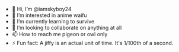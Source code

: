 - 👋 Hi, I’m @iamskyboy24
- 👀 I’m interested in anime waifu
- 🌱 I’m currently learning to survive
- 💞️ I’m looking to collaborate on anything at all
- 📫 How to reach me pigeon or owl only
- ⚡ Fun fact: A jiffy is an actual unit of time. It's 1/100th of a second.

<!---
iamskyboy24/iamskyboy24 is a ✨ special ✨ repository because its `README.md` (this file) appears on your GitHub profile.
You can click the Preview link to take a look at your changes.
--->
